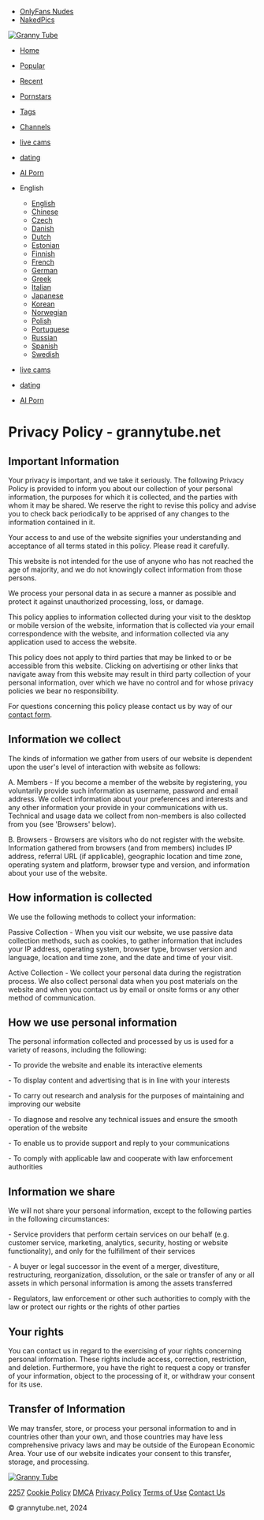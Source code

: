 * [OnlyFans Nudes](https://www.topfapgirls.com/)
* [NakedPics](https://nakedpornpics.com/)

[![Granny Tube](/grannytubem.svg)](http://www.grannytube.net/)

* [Home](http://www.grannytube.net/)
* [Popular](http://www.grannytube.net/best/)
* [Recent](http://www.grannytube.net/recent/)
* [Pornstars](http://www.grannytube.net/profiles/)
* [Tags](http://www.grannytube.net/tag-list/)
* [Channels](http://www.grannytube.net/channel/)
* [live cams](https://go.bbrdbr.com/?campaignId=videos&userId=5ee8cbf1f3533d9bcb51e292e0d02f5dc71df85d02842e5e92313215c4879235)
* [dating](http://a.labadena.com/api/direct/482186?s1=%subid1%&kw=)
* [AI Porn](https://a.labadena.com/api/direct/486062)
* English
    
    * [English](http://www.grannytube.net/privacy-policy/)
    * [Chinese](http://www.grannytube.net/cn/privacy-policy/)
    * [Czech](http://www.grannytube.net/cz/privacy-policy/)
    * [Danish](http://www.grannytube.net/dk/privacy-policy/)
    * [Dutch](http://www.grannytube.net/nl/privacy-policy/)
    * [Estonian](http://www.grannytube.net/ee/privacy-policy/)
    * [Finnish](http://www.grannytube.net/fi/privacy-policy/)
    * [French](http://www.grannytube.net/fr/privacy-policy/)
    * [German](http://www.grannytube.net/de/privacy-policy/)
    * [Greek](http://www.grannytube.net/gr/privacy-policy/)
    * [Italian](http://www.grannytube.net/it/privacy-policy/)
    * [Japanese](http://www.grannytube.net/jp/privacy-policy/)
    * [Korean](http://www.grannytube.net/kr/privacy-policy/)
    * [Norwegian](http://www.grannytube.net/no/privacy-policy/)
    * [Polish](http://www.grannytube.net/pl/privacy-policy/)
    * [Portuguese](http://www.grannytube.net/pt/privacy-policy/)
    * [Russian](http://www.grannytube.net/ru/privacy-policy/)
    * [Spanish](http://www.grannytube.net/es/privacy-policy/)
    * [Swedish](http://www.grannytube.net/se/privacy-policy/)
    

* [live cams](https://go.bbrdbr.com/?campaignId=videos&userId=5ee8cbf1f3533d9bcb51e292e0d02f5dc71df85d02842e5e92313215c4879235)
* [dating](http://a.labadena.com/api/direct/482186?s1=%subid1%&kw=)
* [AI Porn](https://a.labadena.com/api/direct/486062)

Privacy Policy - grannytube.net
===============================

Important Information
---------------------

Your privacy is important, and we take it seriously. The following Privacy Policy is provided to inform you about our collection of your personal information, the purposes for which it is collected, and the parties with whom it may be shared. We reserve the right to revise this policy and advise you to check back periodically to be apprised of any changes to the information contained in it.

Your access to and use of the website signifies your understanding and acceptance of all terms stated in this policy. Please read it carefully.

This website is not intended for the use of anyone who has not reached the age of majority, and we do not knowingly collect information from those persons.

We process your personal data in as secure a manner as possible and protect it against unauthorized processing, loss, or damage.

This policy applies to information collected during your visit to the desktop or mobile version of the website, information that is collected via your email correspondence with the website, and information collected via any application used to access the website.

This policy does not apply to third parties that may be linked to or be accessible from this website. Clicking on advertising or other links that navigate away from this website may result in third party collection of your personal information, over which we have no control and for whose privacy policies we bear no responsibility.

For questions concerning this policy please contact us by way of our [contact form](http://www.grannytube.net/contact/).

Information we collect
----------------------

The kinds of information we gather from users of our website is dependent upon the user's level of interaction with website as follows:

A. Members - If you become a member of the website by registering, you voluntarily provide such information as username, password and email address. We collect information about your preferences and interests and any other information your provide in your communications with us. Technical and usage data we collect from non-members is also collected from you (see 'Browsers' below).

B. Browsers - Browsers are visitors who do not register with the website. Information gathered from browsers (and from members) includes IP address, referral URL (if applicable), geographic location and time zone, operating system and platform, browser type and version, and information about your use of the website.

How information is collected
----------------------------

We use the following methods to collect your information:

Passive Collection - When you visit our website, we use passive data collection methods, such as cookies, to gather information that includes your IP address, operating system, browser type, browser version and language, location and time zone, and the date and time of your visit.

Active Collection - We collect your personal data during the registration process. We also collect personal data when you post materials on the website and when you contact us by email or onsite forms or any other method of communication.

How we use personal information
-------------------------------

The personal information collected and processed by us is used for a variety of reasons, including the following:

\- To provide the website and enable its interactive elements

\- To display content and advertising that is in line with your interests

\- To carry out research and analysis for the purposes of maintaining and improving our website

\- To diagnose and resolve any technical issues and ensure the smooth operation of the website

\- To enable us to provide support and reply to your communications

\- To comply with applicable law and cooperate with law enforcement authorities

Information we share
--------------------

We will not share your personal information, except to the following parties in the following circumstances:

\- Service providers that perform certain services on our behalf (e.g. customer service, marketing, analytics, security, hosting or website functionality), and only for the fulfillment of their services

\- A buyer or legal successor in the event of a merger, divestiture, restructuring, reorganization, dissolution, or the sale or transfer of any or all assets in which personal information is among the assets transferred

\- Regulators, law enforcement or other such authorities to comply with the law or protect our rights or the rights of other parties

Your rights
-----------

You can contact us in regard to the exercising of your rights concerning personal information. These rights include access, correction, restriction, and deletion. Furthermore, you have the right to request a copy or transfer of your information, object to the processing of it, or withdraw your consent for its use.

Transfer of Information
-----------------------

We may transfer, store, or process your personal information to and in countries other than your own, and those countries may have less comprehensive privacy laws and may be outside of the European Economic Area. Your use of our website indicates your consent to this transfer, storage, and processing.

[![Granny Tube](/grannytubem.svg)](http://www.grannytube.net/)

[2257](http://www.grannytube.net/2257/) [Cookie Policy](http://www.grannytube.net/cookie-policy/) [DMCA](http://www.grannytube.net/dmca/) [Privacy Policy](http://www.grannytube.net/privacy-policy/) [Terms of Use](http://www.grannytube.net/terms/) [Contact Us](http://www.grannytube.net/contact/)

© grannytube.net, 2024